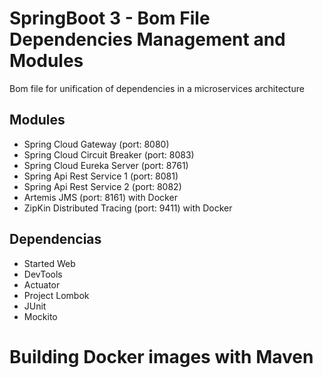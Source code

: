 # SpringBoot 3 - Bom File Dependencies Management and Modules

Bom file for unification of dependencies in a microservices architecture

## Modules
- Spring Cloud Gateway (port: 8080)
- Spring Cloud Circuit Breaker (port: 8083)
- Spring Cloud Eureka Server (port: 8761)
- Spring Api Rest Service 1 (port: 8081)
- Spring Api Rest Service 2 (port: 8082)
- Artemis JMS (port: 8161) with Docker
- ZipKin Distributed Tracing (port: 9411) with Docker

## Dependencias
- Started Web
- DevTools
- Actuator
- Project Lombok
- JUnit
- Mockito

# Building Docker images with Maven